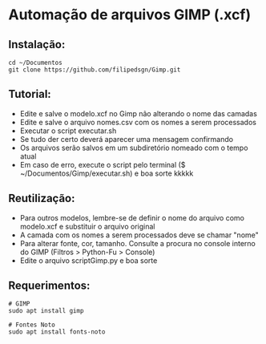 # Automação de arquivos GIMP (.xcf)

## Instalação:

    cd ~/Documentos
    git clone https://github.com/filipedsgn/Gimp.git

## Tutorial:

* Edite e salve o modelo.xcf no Gimp não alterando o nome das camadas
* Edite e salve o arquivo nomes.csv com os nomes a serem processados
* Executar o script executar.sh
* Se tudo der certo deverá aparecer uma mensagem confirmando
* Os arquivos serão salvos em um subdiretório nomeado com o tempo atual
* Em caso de erro, execute o script pelo terminal ($ ~/Documentos/Gimp/executar.sh) e boa sorte kkkkk

## Reutilização:

* Para outros modelos, lembre-se de definir o nome do arquivo como modelo.xcf e substituir o arquivo original
* A camada com os nomes a serem processados deve se chamar "nome"
* Para alterar fonte, cor, tamanho. Consulte a procura no console interno do GIMP (Filtros > Python-Fu > Console)
* Edite o arquivo scriptGimp.py e boa sorte

## Requerimentos:

    # GIMP
    sudo apt install gimp

    # Fontes Noto
    sudo apt install fonts-noto